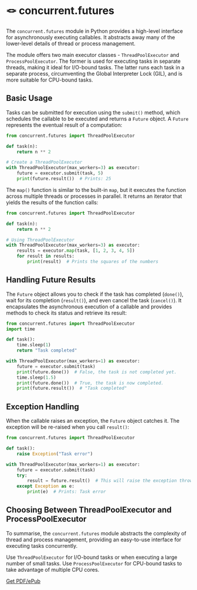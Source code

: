 # 🪢 concurrent.futures

The `concurrent.futures` module in Python provides a high-level interface for asynchronously executing callables. It abstracts away many of the lower-level details of thread or process management. 

The module offers two main executor classes - `ThreadPoolExecutor` and `ProcessPoolExecutor`. The former is used for executing tasks in separate threads, making it ideal for I/O-bound tasks. The latter runs each task in a separate process, circumventing the Global Interpreter Lock (GIL), and is more suitable for CPU-bound tasks.

## Basic Usage

Tasks can be submitted for execution using the `submit()` method, which schedules the callable to be executed and returns a `Future` object. A `Future` represents the eventual result of a computation:

```python
from concurrent.futures import ThreadPoolExecutor

def task(n):
    return n ** 2

# Create a ThreadPoolExecutor
with ThreadPoolExecutor(max_workers=3) as executor:
    future = executor.submit(task, 5)
    print(future.result())  # Prints: 25
```

The `map()` function is similar to the built-in `map`, but it executes the function across multiple threads or processes in parallel. It returns an iterator that yields the results of the function calls:

```python
from concurrent.futures import ThreadPoolExecutor

def task(n):
    return n ** 2

# Using ThreadPoolExecutor
with ThreadPoolExecutor(max_workers=3) as executor:
    results = executor.map(task, [1, 2, 3, 4, 5])
    for result in results:
        print(result)  # Prints the squares of the numbers
```

## Handling Future Results

The `Future` object allows you to check if the task has completed (`done()`), wait for its completion (`result()`), and even cancel the task (`cancel()`). It encapsulates the asynchronous execution of a callable and provides methods to check its status and retrieve its result:

```python
from concurrent.futures import ThreadPoolExecutor
import time

def task():
    time.sleep(1)
    return "Task completed"

with ThreadPoolExecutor(max_workers=1) as executor:
    future = executor.submit(task)
    print(future.done())  # False, the task is not completed yet.
    time.sleep(1.5)
    print(future.done())  # True, the task is now completed.
    print(future.result())  # "Task completed"
```

## Exception Handling

When the callable raises an exception, the `Future` object catches it. The exception will be re-raised when you call `result()`:

```python
from concurrent.futures import ThreadPoolExecutor

def task():
    raise Exception("Task error")

with ThreadPoolExecutor(max_workers=1) as executor:
    future = executor.submit(task)
    try:
        result = future.result()  # This will raise the exception thrown by task()
    except Exception as e:
        print(e)  # Prints: Task error
```

## Choosing Between ThreadPoolExecutor and ProcessPoolExecutor

To summarise, the `concurrent.futures` module abstracts the complexity of thread and process management, providing an easy-to-use interface for executing tasks concurrently.

Use `ThreadPoolExecutor` for I/O-bound tasks or when executing a large number of small tasks. Use `ProcessPoolExecutor` for CPU-bound tasks to take advantage of multiple CPU cores.


[Get PDF/ePub](https://makepythonfaster.gumroad.com/l/get)
